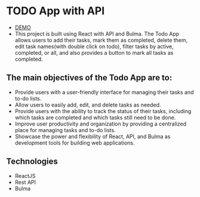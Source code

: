 # TODO App with API
- [DEMO](https://lilia-obushenko.github.io/todo-react-app/)
- This project is built using React with API and Bulma. The Todo App allows users to add their tasks, mark them as completed, delete them, edit task names(with double click on todo), filter tasks by active, completed, or all, and also provides a button to mark all tasks as completed.

## The main objectives of the Todo App are to:

- Provide users with a user-friendly interface for managing their tasks and to-do lists.
- Allow users to easily add, edit, and delete tasks as needed.
- Provide users with the ability to track the status of their tasks, including which tasks are completed and which tasks still need to be done.
- Improve user productivity and organization by providing a centralized place for managing tasks and to-do lists.
- Showcase the power and flexibility of React, API, and Bulma as development tools for building web applications.

## Technologies
- ReactJS
- Rest API
- Bulma
